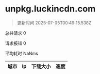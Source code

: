 
  # unpkg.luckincdn.com

  > 更新时间 2025-07-05T00:49:15.538Z
  
  总共请求 0

  请求报错 0

  平均耗时 NaNms

|城市|ip|下载大小|速度|
|-----|----------|---|---|

  